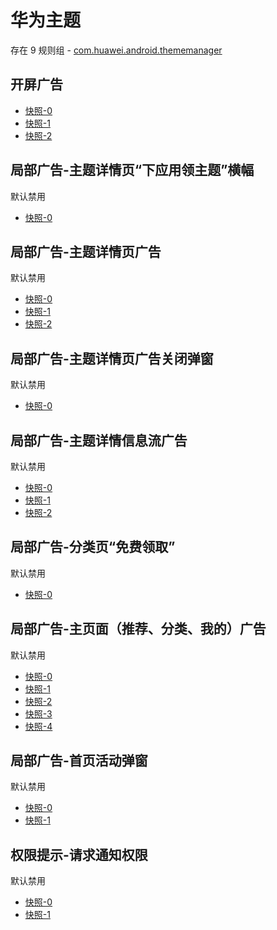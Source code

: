 # 华为主题

存在 9 规则组 - [com.huawei.android.thememanager](/src/apps/com.huawei.android.thememanager.ts)

## 开屏广告

- [快照-0](https://i.gkd.li/import/12657379)
- [快照-1](https://i.gkd.li/import/13069736)
- [快照-2](https://i.gkd.li/import/13762181)

## 局部广告-主题详情页“下应用领主题”横幅

默认禁用

- [快照-0](https://i.gkd.li/import/12647175)

## 局部广告-主题详情页广告

默认禁用

- [快照-0](https://i.gkd.li/import/12647248)
- [快照-1](https://i.gkd.li/import/12647292)
- [快照-2](https://i.gkd.li/import/12647367)

## 局部广告-主题详情页广告关闭弹窗

默认禁用

- [快照-0](https://i.gkd.li/import/12647268)

## 局部广告-主题详情信息流广告

默认禁用

- [快照-0](https://i.gkd.li/import/12647311)
- [快照-1](https://i.gkd.li/import/12647346)
- [快照-2](https://i.gkd.li/import/12647326)

## 局部广告-分类页“免费领取”

默认禁用

- [快照-0](https://i.gkd.li/import/12647393)

## 局部广告-主页面（推荐、分类、我的）广告

默认禁用

- [快照-0](https://i.gkd.li/import/12647614)
- [快照-1](https://i.gkd.li/import/12647653)
- [快照-2](https://i.gkd.li/import/12647650)
- [快照-3](https://i.gkd.li/import/12657822)
- [快照-4](https://i.gkd.li/import/12647655)

## 局部广告-首页活动弹窗

默认禁用

- [快照-0](https://i.gkd.li/import/12657939)
- [快照-1](https://i.gkd.li/import/12667815)

## 权限提示-请求通知权限

默认禁用

- [快照-0](https://i.gkd.li/import/12918192)
- [快照-1](https://i.gkd.li/import/13959469)
